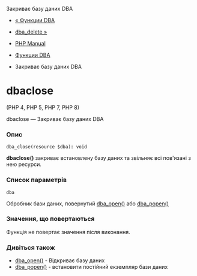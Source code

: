Закриває базу даних DBA

-   [« Функции DBA](ref.dba.html)
    
-   [dba\_delete »](function.dba-delete.html)
    
-   [PHP Manual](index.html)
    
-   [Функции DBA](ref.dba.html)
    
-   Закриває базу даних DBA
    

# dbaclose

(PHP 4, PHP 5, PHP 7, PHP 8)

dbaclose — Закриває базу даних DBA

### Опис

```methodsynopsis
dba_close(resource $dba): void
```

**dbaclose()** закриває встановлену базу даних та звільняє всі пов'язані з нею ресурси.

### Список параметрів

`dba`

Обробник бази даних, повернутий [dba\_open()](function.dba-open.html) або [dba\_popen()](function.dba-popen.html)

### Значення, що повертаються

Функція не повертає значення після виконання.

### Дивіться також

-   [dba\_open()](function.dba-open.html) - Відкриває базу даних
-   [dba\_popen()](function.dba-popen.html) - встановити постійний екземпляр бази даних